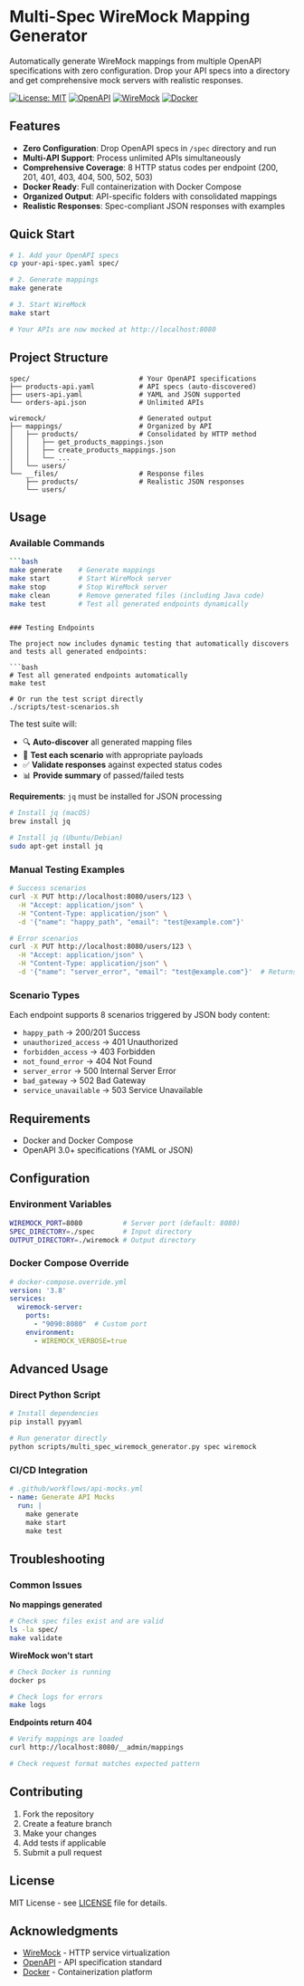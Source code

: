 # Multi-Spec WireMock Mapping Generator

Automatically generate WireMock mappings from multiple OpenAPI specifications with zero configuration. Drop your API specs into a directory and get comprehensive mock servers with realistic responses.

[![License: MIT](https://img.shields.io/badge/License-MIT-yellow.svg)](https://opensource.org/licenses/MIT)
[![OpenAPI](https://img.shields.io/badge/OpenAPI-3.0+-green.svg)](https://swagger.io/specification/)
[![WireMock](https://img.shields.io/badge/WireMock-3.3.1-blue.svg)](http://wiremock.org/)
[![Docker](https://img.shields.io/badge/Docker-Ready-blue.svg)](https://www.docker.com/)

## Features

- **Zero Configuration**: Drop OpenAPI specs in `/spec` directory and run
- **Multi-API Support**: Process unlimited APIs simultaneously  
- **Comprehensive Coverage**: 8 HTTP status codes per endpoint (200, 201, 401, 403, 404, 500, 502, 503)
- **Docker Ready**: Full containerization with Docker Compose
- **Organized Output**: API-specific folders with consolidated mappings
- **Realistic Responses**: Spec-compliant JSON responses with examples

## Quick Start

```bash
# 1. Add your OpenAPI specs
cp your-api-spec.yaml spec/

# 2. Generate mappings
make generate

# 3. Start WireMock
make start

# Your APIs are now mocked at http://localhost:8080
```

## Project Structure

```
spec/                           # Your OpenAPI specifications
├── products-api.yaml           # API specs (auto-discovered)
├── users-api.yaml              # YAML and JSON supported
└── orders-api.json             # Unlimited APIs

wiremock/                       # Generated output
├── mappings/                   # Organized by API
│   ├── products/               # Consolidated by HTTP method
│   │   ├── get_products_mappings.json
│   │   ├── create_products_mappings.json
│   │   └── ...
│   └── users/
└── __files/                    # Response files
    ├── products/               # Realistic JSON responses
    └── users/
```

## Usage

### Available Commands

```bash
```bash
make generate    # Generate mappings
make start       # Start WireMock server
make stop        # Stop WireMock server
make clean       # Remove generated files (including Java code)
make test        # Test all generated endpoints dynamically
```
```

### Testing Endpoints

The project now includes dynamic testing that automatically discovers and tests all generated endpoints:

```bash
# Test all generated endpoints automatically
make test

# Or run the test script directly
./scripts/test-scenarios.sh
```

The test suite will:
- 🔍 **Auto-discover** all generated mapping files
- 🧪 **Test each scenario** with appropriate payloads  
- ✅ **Validate responses** against expected status codes
- 📊 **Provide summary** of passed/failed tests

**Requirements**: `jq` must be installed for JSON processing
```bash
# Install jq (macOS)
brew install jq

# Install jq (Ubuntu/Debian)
sudo apt-get install jq
```

### Manual Testing Examples

```bash
# Success scenarios
curl -X PUT http://localhost:8080/users/123 \
  -H "Accept: application/json" \
  -H "Content-Type: application/json" \
  -d '{"name": "happy_path", "email": "test@example.com"}'

# Error scenarios  
curl -X PUT http://localhost:8080/users/123 \
  -H "Accept: application/json" \
  -H "Content-Type: application/json" \
  -d '{"name": "server_error", "email": "test@example.com"}'  # Returns 500
```

### Scenario Types

Each endpoint supports 8 scenarios triggered by JSON body content:

- `happy_path` → 200/201 Success
- `unauthorized_access` → 401 Unauthorized
- `forbidden_access` → 403 Forbidden  
- `not_found_error` → 404 Not Found
- `server_error` → 500 Internal Server Error
- `bad_gateway` → 502 Bad Gateway
- `service_unavailable` → 503 Service Unavailable

## Requirements

- Docker and Docker Compose
- OpenAPI 3.0+ specifications (YAML or JSON)

## Configuration

### Environment Variables

```bash
WIREMOCK_PORT=8080          # Server port (default: 8080)
SPEC_DIRECTORY=./spec       # Input directory  
OUTPUT_DIRECTORY=./wiremock # Output directory
```

### Docker Compose Override

```yaml
# docker-compose.override.yml
version: '3.8'
services:
  wiremock-server:
    ports:
      - "9090:8080"  # Custom port
    environment:
      - WIREMOCK_VERBOSE=true
```

## Advanced Usage

### Direct Python Script

```bash
# Install dependencies
pip install pyyaml

# Run generator directly
python scripts/multi_spec_wiremock_generator.py spec wiremock
```

### CI/CD Integration

```yaml
# .github/workflows/api-mocks.yml
- name: Generate API Mocks
  run: |
    make generate
    make start
    make test
```

## Troubleshooting

### Common Issues

**No mappings generated**
```bash
# Check spec files exist and are valid
ls -la spec/
make validate
```

**WireMock won't start**
```bash
# Check Docker is running
docker ps

# Check logs for errors
make logs
```

**Endpoints return 404**
```bash
# Verify mappings are loaded
curl http://localhost:8080/__admin/mappings

# Check request format matches expected pattern
```

## Contributing

1. Fork the repository
2. Create a feature branch
3. Make your changes
4. Add tests if applicable
5. Submit a pull request

## License

MIT License - see [LICENSE](LICENSE) file for details.

## Acknowledgments

- [WireMock](http://wiremock.org/) - HTTP service virtualization
- [OpenAPI](https://swagger.io/specification/) - API specification standard
- [Docker](https://www.docker.com/) - Containerization platform
